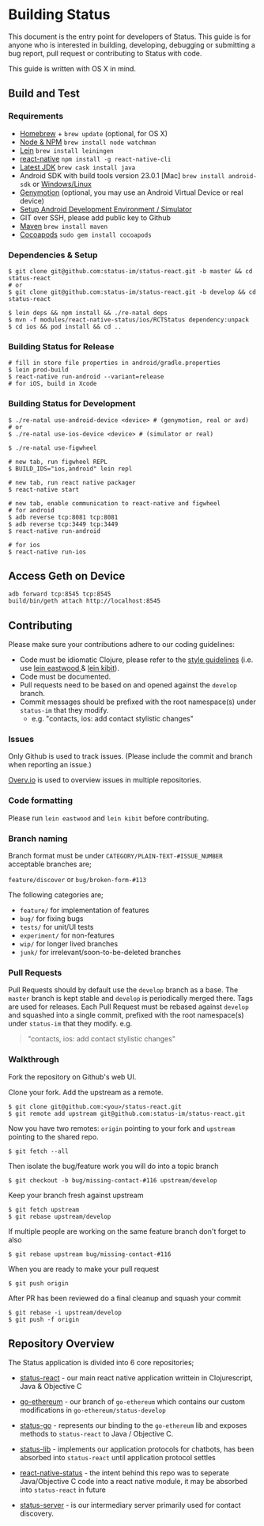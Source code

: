 # Building Status

This document is the entry point for developers of Status. This guide is for anyone who is interested in building, developing, debugging or submitting a bug report, pull request or contributing to Status with code.

This guide is written with OS X in mind.

## Build and Test

### Requirements
- [Homebrew](http://brew.sh/) + `brew update` (optional, for OS X)
- [Node & NPM](https://nodejs.org/en/) `brew install node watchman`
- [Lein](http://leiningen.org) `brew install leiningen`
- [react-native](https://facebook.github.io/react-native/docs/getting-started.html) `npm install -g react-native-cli`
- [Latest JDK](http://www.oracle.com/technetwork/java/javase/downloads/jdk8-downloads-2133151.html) `brew cask install java`
- Android SDK with build tools version 23.0.1 [Mac] `brew install android-sdk` or [Windows/Linux](https://developer.android.com/sdk/installing/index.html)
- [Genymotion](https://www.genymotion.com) (optional, you may use an Android Virtual Device or real device)
- [Setup Android Development Environment / Simulator](https://facebook.github.io/react-native/docs/android-setup.html)
- GIT over SSH, please add public key to Github
- [Maven](https://maven.apache.org/install.html) `brew install maven`
- [Cocoapods](https://cocoapods.org) `sudo gem install cocoapods`

### Dependencies & Setup
    $ git clone git@github.com:status-im/status-react.git -b master && cd status-react
    # or
    $ git clone git@github.com:status-im/status-react.git -b develop && cd status-react

    $ lein deps && npm install && ./re-natal deps
    $ mvn -f modules/react-native-status/ios/RCTStatus dependency:unpack
    $ cd ios && pod install && cd ..

### Building Status for Release
    # fill in store file properties in android/gradle.properties
    $ lein prod-build
    $ react-native run-android --variant=release
    # for iOS, build in Xcode

### Building Status for Development

    $ ./re-natal use-android-device <device> # (genymotion, real or avd)
    # or
    $ ./re-natal use-ios-device <device> # (simulator or real)

    $ ./re-natal use-figwheel

    # new tab, run figwheel REPL
    $ BUILD_IDS="ios,android" lein repl

    # new tab, run react native packager
    $ react-native start

    # new tab, enable communication to react-native and figwheel
    # for android
    $ adb reverse tcp:8081 tcp:8081
    $ adb reverse tcp:3449 tcp:3449
    $ react-native run-android

    # for ios
    $ react-native run-ios

## Access Geth on Device

    adb forward tcp:8545 tcp:8545
    build/bin/geth attach http://localhost:8545

## Contributing

Please make sure your contributions adhere to our coding guidelines:

 * Code must be idiomatic Clojure, please refer to the [style guidelines](https://github.com/bbatsov/clojure-style-guide) (i.e. use [lein eastwood
](https://github.com/jonase/eastwood) & [lein kibit](https://github.com/jonase/kibit)).
 * Code must be documented.
 * Pull requests need to be based on and opened against the `develop` branch.
 * Commit messages should be prefixed with the root namespace(s) under `status-im` that they modify.
   * e.g. "contacts, ios: add contact stylistic changes"

###  Issues
Only Github is used to track issues. (Please include the commit and branch when reporting an issue.)

[Overv.io](https://overv.io/~/status/) is used to overview issues in multiple repositories.

### Code formatting

Please run `lein eastwood` and `lein kibit` before contributing.

### Branch naming

Branch format must be under `CATEGORY/PLAIN-TEXT-#ISSUE_NUMBER` acceptable branches are;

`feature/discover` or `bug/broken-form-#113`

The following categories are;
- `feature/` for implementation of features
- `bug/` for fixing bugs
- `tests/` for unit/UI tests
- `experiment/` for non-features
- `wip/` for longer lived branches
- `junk/` for irrelevant/soon-to-be-deleted branches

### Pull Requests

Pull Requests should by default use the `develop` branch as a base. The `master` branch is kept stable and `develop` is periodically merged there. Tags are used for releases. Each Pull Request must be rebased against `develop` and squashed into a single commit, prefixed with the root namespace(s) under `status-im` that they modify. e.g.
> "contacts, ios: add contact stylistic changes"


### Walkthrough

Fork the repository on Github's web UI.

Clone your fork. Add the upstream as a remote.

    $ git clone git@github.com:<you>/status-react.git
    $ git remote add upstream git@github.com:status-im/status-react.git

Now you have two remotes: `origin` pointing to your fork and `upstream` pointing to the shared repo.

    $ git fetch --all

Then isolate the bug/feature work you will do into a topic branch

    $ git checkout -b bug/missing-contact-#116 upstream/develop

Keep your branch fresh against upstream

    $ git fetch upstream
    $ git rebase upstream/develop

If multiple people are working on the same feature branch don't forget to also

    $ git rebase upstream bug/missing-contact-#116

When you are ready to make your pull request

    $ git push origin

After PR has been reviewed do a final cleanup and squash your commit

    $ git rebase -i upstream/develop
    $ git push -f origin

## Repository Overview

The Status application is divided into 6 core repositories;

- [status-react](https://github.com/status-im/status-react) - our main react native application writtein in Clojurescript, Java & Objective C

- [go-ethereum](https://github.com/status-im/go-ethereum) - our branch of `go-ethereum` which contains our custom modifications in `go-ethereum/status-develop`

- [status-go](https://github.com/status-im/status-go) - represents our binding to the `go-ethereum` lib and exposes methods to `status-react` to Java / Objective C.
- [status-lib](https://github.com/status-im/status-lib) - implements our application protocols for chatbots, has been absorbed into `status-react` until application protocol settles
- [react-native-status](https://github.com/status-im/react-native-status) - the intent behind this repo was to seperate Java/Objective C code into a react native module, it may be absorbed into `status-react` in future
- [status-server](https://github.com/status-im/status-server) - is our intermediary server primarily used for contact discovery.
